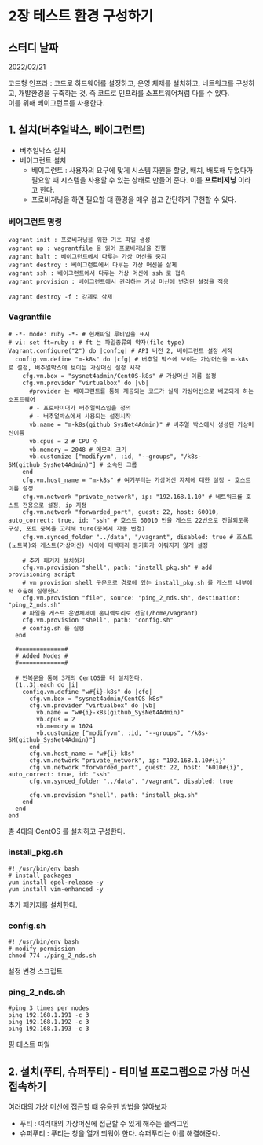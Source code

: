 # 2장 테스트 환경 구성하기

## 스터디 날짜
2022/02/21

코드형 인프라 : 코드로 하드웨어를 설정하고, 운영 체제를 설치하고, 네트워크를 구성하고, 개발환경을 구축하는 것. 즉 코드로 인프라를 소프트웨어처럼 다룰 수 있다.<br>
이를 위해 베이그런트를 사용한다.

## 1. 설치(버추얼박스, 베이그런트)
- 버추얼박스 설치
- 베이그런트 설치
  - 베이그런트 : 사용자의 요구에 맞게 시스템 자원을 할당, 배치, 배포해 두었다가 필요할 때 시스템을 사용할 수 있는 상태로 만들어 준다. 이를 **프로비저닝** 이라고 한다.
  - 프로비저닝을 하면 필요할 댸 환경을 매우 쉽고 간단하게 구현할 수 있다.

### 베어그런트 명령
```text
vagrant init : 프로비저닝을 위한 기초 파일 생성
vagrant up : vagrantfile 을 읽어 프로비저닝을 진행
vagrant halt : 베이그런트에서 다루는 가상 머신을 중지
vagrant destroy : 베이그런트에서 다루는 가상 머신을 살제
vagrant ssh : 베이그런트에서 다루는 가상 머신에 ssh 로 접속
vagrant provision : 베이그런트에서 관리하는 가상 머신에 변경된 설정을 적용

vagrant destroy -f : 강제로 삭제
```

### Vagrantfile
```text
# -*- mode: ruby -*- # 현재파일 루비임을 표시
# vi: set ft=ruby : # ft 는 파일종류의 약자(file type)
Vagrant.configure("2") do |config| # API 버전 2, 베이그런트 설정 시작
  config.vm.define "m-k8s" do |cfg| # 버추얼 박스에 보이는 가상머신을 m-k8s 로 설정, 버추얼박스에 보이는 가상머신 설정 시작
    cfg.vm.box = "sysnet4admin/CentOS-k8s" # 가상머신 이름 설정
    cfg.vm.provider "virtualbox" do |vb| 
      #provider 는 베이그런트를 통해 제공되는 코드가 실제 가상머신으로 배포되게 하는 소프트웨어 
      # - 프로바이더가 버추얼박스임을 정의 
      # - 버추얼박스에서 사용되는 설정시작
      vb.name = "m-k8s(github_SysNet4Admin)" # 버추얼 박스에서 생성된 가상머신이름
      vb.cpus = 2 # CPU 수
      vb.memory = 2048 # 메모리 크기
      vb.customize ["modifyvm", :id, "--groups", "/k8s-SM(github_SysNet4Admin)"] # 소속된 그룹
    end
    cfg.vm.host_name = "m-k8s" # 여기부터는 가상머신 자체에 대한 설정 - 호스트 이름 설정
    cfg.vm.network "private_network", ip: "192.168.1.10" # 네트워크를 호스트 전용으로 설정, ip 지정
    cfg.vm.network "forwarded_port", guest: 22, host: 60010, auto_correct: true, id: "ssh" # 호스트 60010 번을 게스트 22번으로 전달되도록 구성, 포트 중복을 고려해 ture(중복시 자동 변경)
    cfg.vm.synced_folder "../data", "/vagrant", disabled: true # 호스트(노트북)와 게스트(가상머신) 사이에 디렉터리 동기화가 이뤄지지 않게 설정

    # 추가 패키지 설치하기
    cfg.vm.provision "shell", path: "install_pkg.sh" # add provisioning script
    # vm provision shell 구문으로 경로에 있는 install_pkg.sh 를 게스트 내부에서 호출해 실행한다.
    cfg.vm.provision "file", source: "ping_2_nds.sh", destination: "ping_2_nds.sh"
    # 파일을 게스트 운영체제에 홈디렉토리로 전달(/home/vagrant)
    cfg.vm.provision "shell", path: "config.sh" 
    # config.sh 를 실행
  end

  #=============#
  # Added Nodes #
  #=============#

  # 반복문을 통해 3개의 CentOS를 더 설치한다.
  (1..3).each do |i|
    config.vm.define "w#{i}-k8s" do |cfg|
      cfg.vm.box = "sysnet4admin/CentOS-k8s" 
      cfg.vm.provider "virtualbox" do |vb| 
        vb.name = "w#{i}-k8s(github_SysNet4Admin)" 
        vb.cpus = 2 
        vb.memory = 1024
        vb.customize ["modifyvm", :id, "--groups", "/k8s-SM(github_SysNet4Admin)"] 
      end
      cfg.vm.host_name = "w#{i}-k8s"
      cfg.vm.network "private_network", ip: "192.168.1.10#{i}" 
      cfg.vm.network "forwarded_port", guest: 22, host: "6010#{i}", auto_correct: true, id: "ssh" 
      cfg.vm.synced_folder "../data", "/vagrant", disabled: true

      cfg.vm.provision "shell", path: "install_pkg.sh"
    end
  end
end
```
총 4대의 CentOS 를 설치하고 구성한다.

### install_pkg.sh
```text
#! /usr/bin/env bash
# install packages
yum install epel-release -y
yum install vim-enhanced -y
```
추가 패키지를 설치한다.

### config.sh
```text
#! /usr/bin/env bash
# modify permission
chmod 774 ./ping_2_nds.sh
```
설정 변경 스크립트

### ping_2_nds.sh
```text
#ping 3 times per nodes
ping 192.168.1.191 -c 3
ping 192.168.1.192 -c 3
ping 192.168.1.193 -c 3
```
핑 테스트 파일

## 2. 설치(푸티, 슈퍼푸티) - 터미널 프로그램으로 가상 머신 접속하기
여러대의 가상 머신에 접근할 떄 유용한 방법을 알아보자
- 푸티 : 여러대의 가상머신에 접근할 수 있게 해주는 플러그인
- 슈퍼푸티 : 푸티는 창을 열개 띄워야 한다. 슈퍼푸티는 이를 해결해준다.